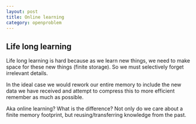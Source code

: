 ```yaml
---
layout: post
title: Online learning
category: openproblem
---
```



## Life long learning

Life long learning is hard because as we learn new things, we need to make space for these new things (finite storage).
So we must selectively forget irrelevant details.

In the ideal case we would rework our entire memory to include the new data we have received and attempt to compress this to more efficient remember as much as possible.

Aka online learning? What is the difference?
Not only do we care about a finite memory footprint, but reusing/transferring knowledge from the past.
